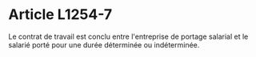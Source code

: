 # Article L1254-7

Le contrat de travail est conclu entre l'entreprise de portage salarial et le salarié porté pour une durée déterminée ou indéterminée.